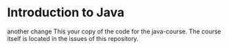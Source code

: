 # Introduction to Java
another change
This your copy of the code for the java-course. The course itself is located in the issues of this repository.
